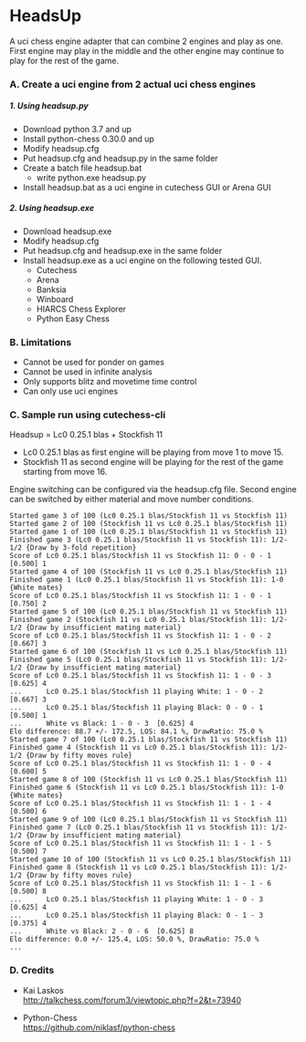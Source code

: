 # HeadsUp
A uci chess engine adapter that can combine 2 engines and play as one. First engine may play in the middle and the other engine may continue to play for the rest of the game.

### A. Create a uci engine from 2 actual uci chess engines

##### 1. Using headsup.py
* Download python 3.7 and up
* Install python-chess 0.30.0 and up
* Modify headsup.cfg
* Put headsup.cfg and headsup.py in the same folder
* Create a batch file headsup.bat
    * write python.exe headsup.py
* Install headsup.bat as a uci engine in cutechess GUI or Arena GUI

##### 2. Using headsup.exe
* Download headsup.exe
* Modify headsup.cfg
* Put headsup.cfg and headsup.exe in the same folder
* Install headsup.exe as a uci engine on the following tested GUI.  
    * Cutechess
    * Arena
    * Banksia
    * Winboard
    * HIARCS Chess Explorer
    * Python Easy Chess
    

### B. Limitations
* Cannot be used for ponder on games
* Cannot be used in infinite analysis
* Only supports blitz and movetime time control
* Can only use uci engines

### C. Sample run using cutechess-cli
Headsup = Lc0 0.25.1 blas + Stockfish 11
* Lc0 0.25.1 blas as first engine will be playing from move 1 to move 15.
* Stockfish 11 as second engine will be playing for the rest of the game starting from move 16.

Engine switching can be configured via the headsup.cfg file. Second engine can be switched by either material and move number conditions.

```
Started game 3 of 100 (Lc0 0.25.1 blas/Stockfish 11 vs Stockfish 11)
Started game 2 of 100 (Stockfish 11 vs Lc0 0.25.1 blas/Stockfish 11)
Started game 1 of 100 (Lc0 0.25.1 blas/Stockfish 11 vs Stockfish 11)
Finished game 3 (Lc0 0.25.1 blas/Stockfish 11 vs Stockfish 11): 1/2-1/2 {Draw by 3-fold repetition}
Score of Lc0 0.25.1 blas/Stockfish 11 vs Stockfish 11: 0 - 0 - 1  [0.500] 1
Started game 4 of 100 (Stockfish 11 vs Lc0 0.25.1 blas/Stockfish 11)
Finished game 1 (Lc0 0.25.1 blas/Stockfish 11 vs Stockfish 11): 1-0 {White mates}
Score of Lc0 0.25.1 blas/Stockfish 11 vs Stockfish 11: 1 - 0 - 1  [0.750] 2
Started game 5 of 100 (Lc0 0.25.1 blas/Stockfish 11 vs Stockfish 11)
Finished game 2 (Stockfish 11 vs Lc0 0.25.1 blas/Stockfish 11): 1/2-1/2 {Draw by insufficient mating material}
Score of Lc0 0.25.1 blas/Stockfish 11 vs Stockfish 11: 1 - 0 - 2  [0.667] 3
Started game 6 of 100 (Stockfish 11 vs Lc0 0.25.1 blas/Stockfish 11)
Finished game 5 (Lc0 0.25.1 blas/Stockfish 11 vs Stockfish 11): 1/2-1/2 {Draw by insufficient mating material}
Score of Lc0 0.25.1 blas/Stockfish 11 vs Stockfish 11: 1 - 0 - 3  [0.625] 4
...      Lc0 0.25.1 blas/Stockfish 11 playing White: 1 - 0 - 2  [0.667] 3
...      Lc0 0.25.1 blas/Stockfish 11 playing Black: 0 - 0 - 1  [0.500] 1
...      White vs Black: 1 - 0 - 3  [0.625] 4
Elo difference: 88.7 +/- 172.5, LOS: 84.1 %, DrawRatio: 75.0 %
Started game 7 of 100 (Lc0 0.25.1 blas/Stockfish 11 vs Stockfish 11)
Finished game 4 (Stockfish 11 vs Lc0 0.25.1 blas/Stockfish 11): 1/2-1/2 {Draw by fifty moves rule}
Score of Lc0 0.25.1 blas/Stockfish 11 vs Stockfish 11: 1 - 0 - 4  [0.600] 5
Started game 8 of 100 (Stockfish 11 vs Lc0 0.25.1 blas/Stockfish 11)
Finished game 6 (Stockfish 11 vs Lc0 0.25.1 blas/Stockfish 11): 1-0 {White mates}
Score of Lc0 0.25.1 blas/Stockfish 11 vs Stockfish 11: 1 - 1 - 4  [0.500] 6
Started game 9 of 100 (Lc0 0.25.1 blas/Stockfish 11 vs Stockfish 11)
Finished game 7 (Lc0 0.25.1 blas/Stockfish 11 vs Stockfish 11): 1/2-1/2 {Draw by insufficient mating material}
Score of Lc0 0.25.1 blas/Stockfish 11 vs Stockfish 11: 1 - 1 - 5  [0.500] 7
Started game 10 of 100 (Stockfish 11 vs Lc0 0.25.1 blas/Stockfish 11)
Finished game 8 (Stockfish 11 vs Lc0 0.25.1 blas/Stockfish 11): 1/2-1/2 {Draw by fifty moves rule}
Score of Lc0 0.25.1 blas/Stockfish 11 vs Stockfish 11: 1 - 1 - 6  [0.500] 8
...      Lc0 0.25.1 blas/Stockfish 11 playing White: 1 - 0 - 3  [0.625] 4
...      Lc0 0.25.1 blas/Stockfish 11 playing Black: 0 - 1 - 3  [0.375] 4
...      White vs Black: 2 - 0 - 6  [0.625] 8
Elo difference: 0.0 +/- 125.4, LOS: 50.0 %, DrawRatio: 75.0 %
...
```

### D. Credits
* Kai Laskos  
http://talkchess.com/forum3/viewtopic.php?f=2&t=73940

* Python-Chess  
https://github.com/niklasf/python-chess
